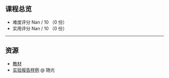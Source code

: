 ## 课程总览  
- 难度评分 Nan / 10 （0 份）  
- 实用评分 Nan / 10 （0 份）  

---

## 资源  
- [教材](https://file.uhsea.com/2403/286ae1c77b74ba618fc4b83355a2d83bL9.pdf)  
- [实验报告样例](https://file.uhsea.com/2403/6a5e7bb0791a4f826b5670cec02051c0ZU.zip) @ 随光  
